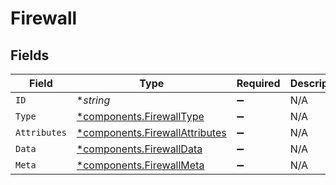 # Firewall


## Fields

| Field                                                                           | Type                                                                            | Required                                                                        | Description                                                                     |
| ------------------------------------------------------------------------------- | ------------------------------------------------------------------------------- | ------------------------------------------------------------------------------- | ------------------------------------------------------------------------------- |
| `ID`                                                                            | **string*                                                                       | :heavy_minus_sign:                                                              | N/A                                                                             |
| `Type`                                                                          | [*components.FirewallType](../../models/components/firewalltype.md)             | :heavy_minus_sign:                                                              | N/A                                                                             |
| `Attributes`                                                                    | [*components.FirewallAttributes](../../models/components/firewallattributes.md) | :heavy_minus_sign:                                                              | N/A                                                                             |
| `Data`                                                                          | [*components.FirewallData](../../models/components/firewalldata.md)             | :heavy_minus_sign:                                                              | N/A                                                                             |
| `Meta`                                                                          | [*components.FirewallMeta](../../models/components/firewallmeta.md)             | :heavy_minus_sign:                                                              | N/A                                                                             |